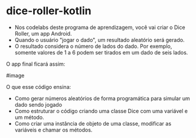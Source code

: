 # dice-roller-kotlin

- Nos codelabs deste programa de aprendizagem, você vai criar o Dice Roller, um app Android. 
- Quando o usuário "jogar o dado", um resultado aleatório será gerado. 
- O resultado considera o número de lados do dado. Por exemplo, somente valores de 1 a 6 podem ser tirados em um dado de seis lados.

O app final ficará assim:

#image

O que esse código ensina:

- Como gerar números aleatórios de forma programática para simular um dado sendo jogado
- Como estruturar o código criando uma classe Dice com uma variável e um método.
- Como criar uma instância de objeto de uma classe, modificar as variáveis e chamar os métodos.
